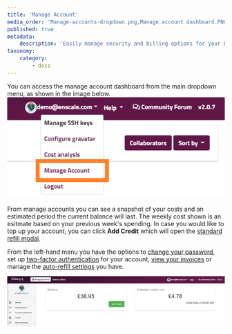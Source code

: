 ```yaml
---
title: 'Manage Account'
media_order: 'Manage-accounts-dropdown.png,Manage account dashboard.PNG'
published: true
metadata:
    description: 'Easily manage security and billing options for your Enscale account from the Manage Account dashboard.'
taxonomy:
    category:
        - docs
---
```


You can access the manage account dashboard from the main dropdown menu, as shown in the image below.
![](Manage-accounts-dropdown.png)

From manage accounts you can see a snapshot of your costs and an estimated period the current balance will last. The weekly cost shown is an esitmate based on your previous week's spending. In case you would like to top up your account, you can click **Add Credit** which will open the [standard refill modal](/account-and-billing/payments/refill-your-balance#step-2).

From the left-hand menu you have the options to [change your password](/account-and-billing/reset-password#change-password), set up [two-factor authentication](/account-and-billing/twofactor-authentication) for your account, [view your invoices](/account-and-billing/payments/invoices) or manage the [auto-refill settings](/account-and-billing/payments/automatic-refills) you have.

![](Manage%20account%20dashboard.PNG)

